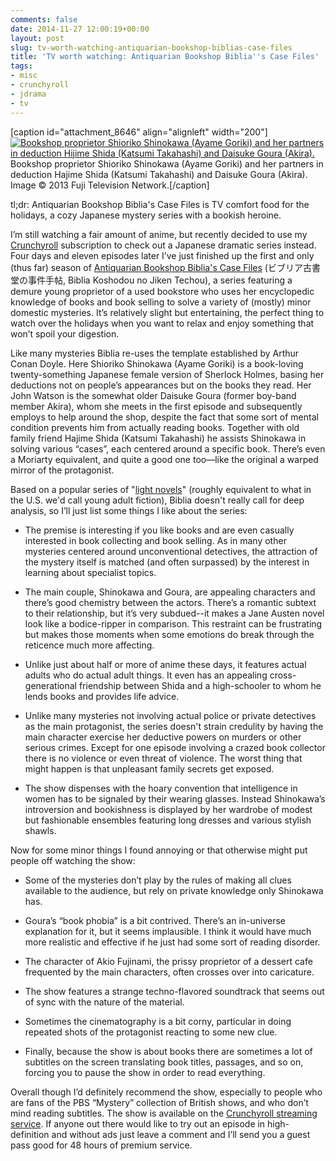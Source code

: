 ```yaml
---
comments: false
date: 2014-11-27 12:00:19+00:00
layout: post
slug: tv-worth-watching-antiquarian-bookshop-biblias-case-files
title: 'TV worth watching: Antiquarian Bookshop Biblia''s Case Files'
tags:
- misc
- crunchyroll
- jdrama
- tv
---
```


[caption id="attachment_8646" align="alignleft" width="200"][![Bookshop proprietor Shioriko Shinokawa (Ayame Goriki) and her partners in deduction Hijime Shida (Katsumi Takahashi) and Daisuke Goura (Akira).](https://hecker.files.wordpress.com/2014/11/antiquarian-bookshop-biblias-case-files.jpg?w=200)](https://hecker.files.wordpress.com/2014/11/antiquarian-bookshop-biblias-case-files.jpg) Bookshop proprietor Shioriko Shinokawa (Ayame Goriki) and her partners in deduction Hajime Shida (Katsumi Takahashi) and Daisuke Goura (Akira). Image © 2013 Fuji Television Network.[/caption]

tl;dr: Antiquarian Bookshop Biblia's Case Files is TV comfort food for the holidays, a cozy Japanese mystery series with a bookish heroine.

I’m still watching a fair amount of anime, but recently decided to use my [Crunchyroll](http://www.crunchyroll.com/) subscription to check out a Japanese dramatic series instead. Four days and eleven episodes later I’ve just finished up the first and only (thus far) season of [Antiquarian Bookshop Biblia's Case Files](http://www.crunchyroll.com/antiquarian-bookshop-biblias-case-files) (ビブリア古書堂の事件手帖, Biblia Koshodou no Jiken Techou), a series featuring a demure young proprietor of a used bookstore who uses her encyclopedic knowledge of books and book selling to solve a variety of (mostly) minor domestic mysteries. It’s relatively slight but entertaining, the perfect thing to watch over the holidays when you want to relax and enjoy something that won’t spoil your digestion.

Like many mysteries Biblia re-uses the template established by Arthur Conan Doyle. Here Shioriko Shinokawa (Ayame Goriki) is a book-loving twenty-something Japanese female version of Sherlock Holmes, basing her deductions not on people’s appearances but on the books they read. Her John Watson is the somewhat older Daisuke Goura (former boy-band member Akira), whom she meets in the first episode and subsequently employs to help around the shop, despite the fact that some sort of mental condition prevents him from actually reading books. Together with old family friend Hajime Shida (Katsumi Takahashi) he assists Shinokawa in solving various “cases”, each centered around a specific book. There’s even a Moriarty equivalent, and quite a good one too—like the original a warped mirror of the protagonist.

Based on a popular series of "[light novels](http://en.wikipedia.org/wiki/Light_novel)" (roughly equivalent to what in the U.S. we'd call young adult fiction), Biblia doesn't really call for deep analysis, so I’ll just list some things I like about the series:



	
  * The premise is interesting if you like books and are even casually interested in book collecting and book selling. As in many other mysteries centered around unconventional detectives, the attraction of the mystery itself is matched (and often surpassed) by the interest in learning about specialist topics.

	
  * The main couple, Shinokawa and Goura, are appealing characters and there’s good chemistry between the actors. There’s a romantic subtext to their relationship, but it’s very subdued--it makes a Jane Austen novel look like a bodice-ripper in comparison. This restraint can be frustrating but makes those moments when some emotions do break through the reticence much more affecting.

	
  * Unlike just about half or more of anime these days, it features actual adults who do actual adult things. It even has an appealing cross-generational friendship between Shida and a high-schooler to whom he lends books and provides life advice.

	
  * Unlike many mysteries not involving actual police or private detectives as the main protagonist, the series doesn't strain credulity by having the main character exercise her deductive powers on murders or other serious crimes. Except for one episode involving a crazed book collector there is no violence or even threat of violence. The worst thing that might happen is that unpleasant family secrets get exposed.


  * The show dispenses with the hoary convention that intelligence in women has to be signaled by their wearing glasses. Instead Shinokawa’s introversion and bookishness is displayed by her wardrobe of modest but fashionable ensembles featuring long dresses and various stylish shawls.

Now for some minor things I found annoying or that otherwise might put people off watching the show:

	
  * Some of the mysteries don’t play by the rules of making all clues available to the audience, but rely on private knowledge only Shinokawa has.


  * Goura’s “book phobia” is a bit contrived. There’s an in-universe explanation for it, but it seems implausible. I think it would have much more realistic and effective if he just had some sort of reading disorder.

	
  * The character of Akio Fujinami, the prissy proprietor of a dessert cafe frequented by the main characters, often crosses over into caricature.

	
  * The show features a strange techno-flavored soundtrack that seems out of sync with the nature of the material.

	
  * Sometimes the cinematography is a bit corny, particular in doing repeated shots of the protagonist reacting to some new clue.

	
  * Finally, because the show is about books there are sometimes a lot of subtitles on the screen translating book titles, passages, and so on, forcing you to pause the show in order to read everything.



Overall though I’d definitely recommend the show, especially to people who are fans of the PBS “Mystery” collection of British shows, and who don’t mind reading subtitles. The show is available on the [Crunchyroll streaming service](http://www.crunchyroll.com/antiquarian-bookshop-biblias-case-files). If anyone out there would like to try out an episode in high-definition and without ads just leave a comment and I’ll send you a guest pass good for 48 hours of premium service. 
